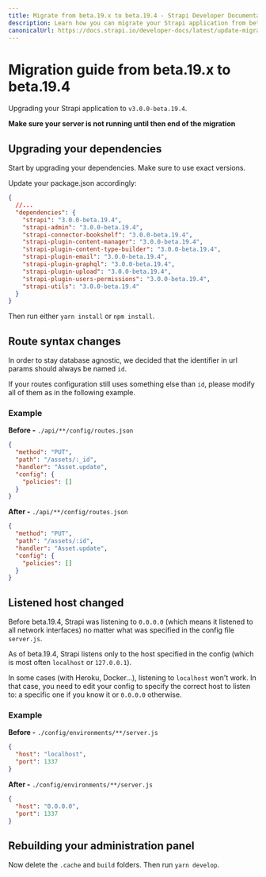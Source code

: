 ```yaml
---
title: Migrate from beta.19.x to beta.19.4 - Strapi Developer Documentation
description: Learn how you can migrate your Strapi application from beta.19.x to beta.19.4.
canonicalUrl: https://docs.strapi.io/developer-docs/latest/update-migration-guides/migration-guides/migration-guide-beta.19-to-beta.19.4.html
---
```


# Migration guide from beta.19.x to beta.19.4

Upgrading your Strapi application to `v3.0.0-beta.19.4`.

**Make sure your server is not running until then end of the migration**

## Upgrading your dependencies

Start by upgrading your dependencies. Make sure to use exact versions.

Update your package.json accordingly:

```json
{
  //...
  "dependencies": {
    "strapi": "3.0.0-beta.19.4",
    "strapi-admin": "3.0.0-beta.19.4",
    "strapi-connector-bookshelf": "3.0.0-beta.19.4",
    "strapi-plugin-content-manager": "3.0.0-beta.19.4",
    "strapi-plugin-content-type-builder": "3.0.0-beta.19.4",
    "strapi-plugin-email": "3.0.0-beta.19.4",
    "strapi-plugin-graphql": "3.0.0-beta.19.4",
    "strapi-plugin-upload": "3.0.0-beta.19.4",
    "strapi-plugin-users-permissions": "3.0.0-beta.19.4",
    "strapi-utils": "3.0.0-beta.19.4"
  }
}
```

Then run either `yarn install` or `npm install`.

## Route syntax changes

In order to stay database agnostic, we decided that the identifier in url params should always be named `id`.

If your routes configuration still uses something else than `id`, please modify all of them as in the following example.

### Example

**Before -** `./api/**/config/routes.json`

```json
{
  "method": "PUT",
  "path": "/assets/:_id",
  "handler": "Asset.update",
  "config": {
    "policies": []
  }
}
```

**After -** `./api/**/config/routes.json`

```json
{
  "method": "PUT",
  "path": "/assets/:id",
  "handler": "Asset.update",
  "config": {
    "policies": []
  }
}
```

## Listened host changed

Before beta.19.4, Strapi was listening to `0.0.0.0` (which means it listened to all network interfaces) no matter what was specified in the config file `server.js`.

As of beta.19.4, Strapi listens only to the host specified in the config (which is most often `localhost` or `127.0.0.1`).

In some cases (with Heroku, Docker...), listening to `localhost` won't work. In that case, you need to edit your config to specify the correct host to listen to: a specific one if you know it or `0.0.0.0` otherwise.

### Example

**Before -** `./config/environments/**/server.js`

```json
{
  "host": "localhost",
  "port": 1337
}
```

**After -** `./config/environments/**/server.js`

```json
{
  "host": "0.0.0.0",
  "port": 1337
}
```

## Rebuilding your administration panel

Now delete the `.cache` and `build` folders. Then run `yarn develop`.
